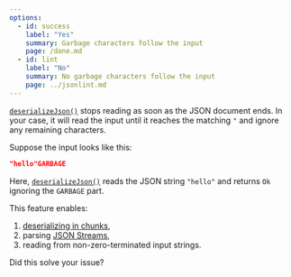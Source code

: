 ```yaml
---
options:
  - id: success
    label: "Yes"
    summary: Garbage characters follow the input
    page: /done.md
  - id: lint
    label: "No"
    summary: No garbage characters follow the input
    page: ../jsonlint.md
---
```


[`deserializeJson()`](/v6/api/json/deserializejson/) stops reading as soon as the JSON document ends.
In your case, it will read the input until it reaches the matching `"` and ignore any remaining characters.


Suppose the input looks like this:

```json
"hello"GARBAGE
```

Here, [`deserializeJson()`](/v6/api/json/deserializejson/) reads the JSON string `"hello"` and returns `Ok` ignoring the `GARBAGE` part.

This feature enables:

1. [deserializing in chunks](/v6/how-to/deserialize-a-very-large-document/#deserialization/in-chunks),
2. parsing [JSON Streams](https://en.wikipedia.org/wiki/JSON_streaming), 
3. reading from non-zero-terminated input strings.

Did this solve your issue?